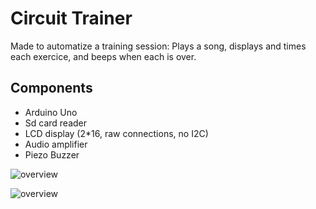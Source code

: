 # Circuit Trainer

Made to automatize a training session: Plays a song, displays and times each exercice, and beeps when each is over. 

## Components
- Arduino Uno
- Sd card reader
- LCD display (2*16, raw connections, no I2C)
- Audio amplifier
- Piezo Buzzer


![overview](/imgs/circuit_trainer_1.jpg)


![overview](/imgs/circuit_trainer_2.jpg)